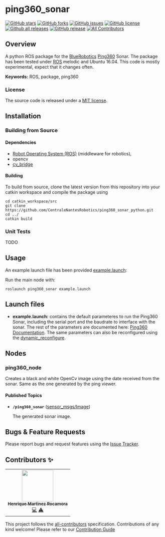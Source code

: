# ping360_sonar
[![GitHub stars](https://img.shields.io/github/stars/CentraleNantesRobotics/ping360_sonar_python.svg?style=social&label=Star&maxAge=2592000)](https://GitHub.com/CentraleNantesRobotics/ping360_sonar_python/stargazers/)
[![GitHub forks](https://img.shields.io/github/forks/CentraleNantesRobotics/ping360_sonar_python.svg?style=social&label=Fork&maxAge=2592000)](https://GitHub.com/CentraleNantesRobotics/ping360_sonar_python/network/)
[![GitHub issues](https://img.shields.io/github/issues/CentraleNantesRobotics/ping360_sonar_python.svg)](https://GitHub.com/CentraleNantesRobotics/ping360_sonar_python/issues/)
[![GitHub license](https://img.shields.io/github/license/CentraleNantesRobotics/ping360_sonar_python.svg)](https://github.com/CentraleNantesRobotics/ping360_sonar_python/blob/master/LICENSE)
[![Github all releases](https://img.shields.io/github/downloads/CentraleNantesRobotics/ping360_sonar_python/total.svg)](https://GitHub.com/CentraleNantesRobotics/ping360_sonar_python/releases/)
[![GitHub release](https://img.shields.io/github/release/CentraleNantesRobotics/ping360_sonar_python.svg)](https://GitHub.com/CentraleNantesRobotics/ping360_sonar_python/releases/)
[![All Contributors](https://img.shields.io/badge/all_contributors-1-orange.svg?style=flat-square)](#contributors-)
## Overview

A python ROS package for the [BlueRobotics] [Ping360] Sonar. The package has been tested under [ROS] melodic and Ubuntu 16.04. This code is mostly experimental, expect that it changes often.

**Keywords:** ROS, package, ping360

### License

The source code is released under a [MIT license](LICENSE).

## Installation

### Building from Source

#### Dependencies

- [Robot Operating System (ROS)](http://wiki.ros.org) (middleware for robotics),
- opencv
- [cv_bridge]

#### Building

To build from source, clone the latest version from this repository into your catkin workspace and compile the package using

	cd catkin_workspace/src
	git clone https://github.com/CentraleNantesRobotics/ping360_sonar_python.git
	cd ../
	catkin build

### Unit Tests

TODO


## Usage

An example launch file has been provided [example.launch](launch/example.launch):

Run the main node with:

	roslaunch ping360_sonar example.launch

## Launch files

* **example.launch:** contains the default parameteres to run the Ping360 Sonar, including the serial port and the baudrate to interface with the sonar. The rest of the parameters are documented here: [Ping360 Documentation](https://docs.bluerobotics.com/ping-protocol/pingmessage-ping360/). The same parameters can also be reconfigured using the [dynamic_reconfigure](http://wiki.ros.org/dynamic_reconfigure).

## Nodes

### ping360_node

Creates a black and white OpenCv image using the date received from the sonar. Same as the one generated by the ping viewer.


#### Published Topics

* **`/ping360_sonar`** ([sensor_msgs/Image])

	The generated sonar image.


## Bugs & Feature Requests

Please report bugs and request features using the [Issue Tracker](https://github.com/CentraleNantesRobotics/ping360_sonar_python/issues).


[ROS]: http://www.ros.org
[BlueRobotics]: http://bluerobotics.com
[cv_bridge]: http://wiki.ros.org/cv_bridge
[sensor_msgs/Image]: http://docs.ros.org/melodic/api/sensor_msgs/html/msg/Image.html
[Ping360]: https://bluerobotics.com/store/sensors-sonars-cameras/sonar/ping360-sonar-r1-rp/
 

## Contributors ✨

<!-- ALL-CONTRIBUTORS-LIST:START - Do not remove or modify this section -->
<!-- prettier-ignore-start -->
<!-- markdownlint-disable -->
<table>
  <tr>
    <td align="center"><a href="https://github.com/Hameck"><img src="https://avatars2.githubusercontent.com/u/14954732?v=4" width="100px;" alt=""/><br /><sub><b>Henrique Martinez Rocamora</b></sub></a><br /><a href="https://github.com/CentraleNantesRobotics/ping360_sonar_python/commits?author=Hameck" title="Code">💻</a> <a href="https://github.com/CentraleNantesRobotics/ping360_sonar_python/commits?author=Hameck" title="Tests">⚠️</a></td>
  </tr>
</table>

<!-- markdownlint-enable -->
<!-- prettier-ignore-end -->
<!-- ALL-CONTRIBUTORS-LIST:END -->

This project follows the [all-contributors](https://github.com/all-contributors/all-contributors) specification. Contributions of any kind welcome! Please refer to our [Contribution Guide](CONTRIBUTING.md)

